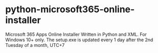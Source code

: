 # python-microsoft365-online-installer
Microsoft 365 Apps Online Installer Written in Python and XML. 
For Windows 10+ only. 
The setup.exe is updated every 1 day after the 2nd Tuesday of a month, UTC+7
